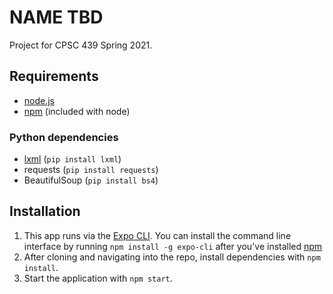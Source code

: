 # NAME TBD

Project for CPSC 439 Spring 2021.

## Requirements
 - [node.js](https://nodejs.org/en/)
 - [npm](https://www.npmjs.com/get-npm) (included with node)

### Python dependencies
 - [lxml](https://lxml.de/) (`pip install lxml`)
 - requests (`pip install requests`)
 - BeautifulSoup (`pip install bs4`)
 
## Installation

1. This app runs via the [Expo CLI](https://docs.expo.io/workflow/expo-cli/). You can install the 
command line interface by running `npm install -g expo-cli` after you've installed [npm](https://www.npmjs.com/get-npm)
2. After cloning and navigating into the repo, install dependencies with `npm install`.
3. Start the application with `npm start`.


